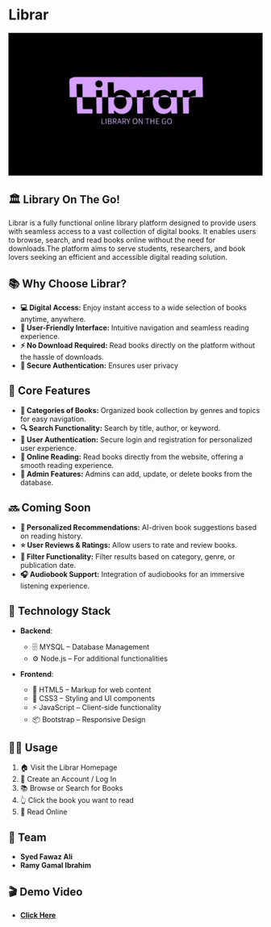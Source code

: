 # Librar

![Librar Logo](https://github.com/ramygamal231/Librar/blob/main/Librar%20Logo.png)
 
## 🏛️ Library On The Go!  

Librar is a fully functional online library platform designed to provide users with seamless access to a vast collection of digital books. It enables users to browse, search, and read books online without the need for downloads.The platform aims to serve students, researchers, and book lovers seeking an efficient and accessible digital reading solution.


## 📚 **Why Choose Librar?**
- **💻 Digital Access:** Enjoy instant access to a wide selection of books anytime, anywhere.
- **🎨 User-Friendly Interface:** Intuitive navigation and seamless reading experience.
- **⚡ No Download Required:** Read books directly on the platform without the hassle of downloads.
- **🔐 Secure Authentication:** Ensures user privacy


## 🌟 **Core Features**
- **📂 Categories of Books:** Organized book collection by genres and topics for easy navigation.
- **🔍 Search Functionality:** Search by title, author, or keyword.
- **🔑 User Authentication:** Secure login and registration for personalized user experience.
- **📖 Online Reading:** Read books directly from the website, offering a smooth reading experience.
- **👤 Admin Features:** Admins can add, update, or delete books from the database.


## 🔜 **Coming Soon**
- **🤖 Personalized Recommendations:** AI-driven book suggestions based on reading history.
- **⭐ User Reviews & Ratings:** Allow users to rate and review books.
- **🔎 Filter Functionality:** Filter results based on category, genre, or publication date.
- **🎧 Audiobook Support:** Integration of audiobooks for an immersive listening experience.


## 🔧 **Technology Stack**

- **Backend**:
  - 🗄️ MYSQL – Database Management
  - ⚙️ Node.js – For additional functionalities

- **Frontend**:
  - 📄 HTML5 – Markup for web content
  - 🎨 CSS3 – Styling and UI components
  - ⚡ JavaScript – Client-side functionality
  - 📦 Bootstrap – Responsive Design


## 👨‍💻 **Usage**
1. 🏠 Visit the Librar Homepage
2. 👤 Create an Account / Log In 
3. 📚 Browse or Search for Books
4. 👆 Click the book you want to read
5. 📖 Read Online


## 👥 Team 
- **Syed Fawaz Ali**
- **Ramy Gamal Ibrahim**

## 🎬 Demo Video
- **[Click Here](https://drive.google.com/file/d/19d5P1yiFDH7DuTv7bQlO08matfNStg39/view?usp=drive_link)** 
